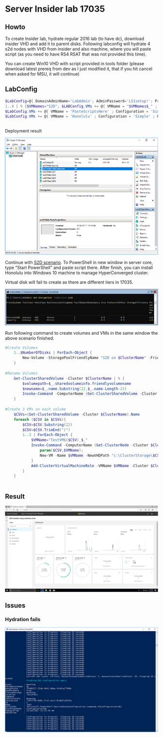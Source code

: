 # Server Insider lab 17035

## Howto
To create Insider lab, hydrate regular 2016 lab (to have dc), download insider VHD and add it to parent disks. Following labconfig will hydrate 4 s2d nodes with VHD from insider and also machine, where you will paste script (as you need to have RS4 RSAT that was not provided this time).

You can create Win10 VHD with script provided in tools folder (please download latest prereq from dev as I just modified it, that if you hit cancel when asked for MSU, it will continue)

## LabConfig

````PowerShell
$LabConfig=@{ DomainAdminName='LabAdmin'; AdminPassword='LS1setup!'; Prefix = 'ws2016lab-'; SwitchName = 'LabSwitch'; DCEdition='DataCenter'; AdditionalNetworksConfig=@(); VMs=@(); ServerVHDs=@()}
1..4 | % {$VMNames="S2D"; $LABConfig.VMs += @{ VMName = "$VMNames$_" ; Configuration = 'S2D' ; ParentVHD = 'Windows_InsiderPreview_Server_VHDX_17035.vhdx'; SSDNumber = 0; SSDSize=800GB ; HDDNumber = 12; HDDSize= 4TB ; MemoryStartupBytes= 512MB }} 
$LabConfig.VMs += @{ VMName = 'PasteScriptsHere' ; Configuration = 'Simple' ; ParentVHD = 'Windows_InsiderPreview_Server_VHDX_17035.vhdx'; MemoryStartupBytes= 1GB }
$LabConfig.VMs += @{ VMName = 'Honolulu' ; Configuration = 'Simple' ; ParentVHD = 'Win10_G2.vhdx'  ; MemoryStartupBytes= 1GB ; AddToolsVHD=$True ; DisableWCF=$True }
 
````

Deployment result

![](/Insider/Screenshots/17035with14393DC.png)

Continue with [S2D scenario](https://github.com/Microsoft/ws2016lab/tree/master/Scenarios/S2D%20Hyperconverged). To PowerShell in new window in server core, type "Start PowerShell" and paste script there. After finish, you can install Honolulu into Windows 10 machine to manage HyperConverged cluster.

Virtual disk will fail to create as there are different tiers in 17035.

![](/Insider/Screenshots/17035Tiers.png)

Run following command to create volumes and VMs in the same window the above scenario finished.

````PowerShell
#Create Volumes
    1..$NumberOfDisks | ForEach-Object {
        New-Volume -StoragePoolFriendlyName "S2D on $ClusterName" -FriendlyName Mirror$_ -FileSystem CSVFS_ReFS -StorageTierFriendlyNames MirrorOnHDD -StorageTierSizes 2TB -CimSession $ClusterName
    }

#Rename Volumes
    Get-ClusterSharedVolume -Cluster $ClusterName | % {
        $volumepath=$_.sharedvolumeinfo.friendlyvolumename
        $newname=$_.name.Substring(22,$_.name.Length-23)
        Invoke-Command -ComputerName (Get-ClusterSharedVolume -Cluster $ClusterName -Name $_.Name).ownernode -ScriptBlock {param($volumepath,$newname); Rename-Item -Path $volumepath -NewName $newname} -ArgumentList $volumepath,$newname -ErrorAction SilentlyContinue
    } 

#Create 3 VMs on each volume
    $CSVs=(Get-ClusterSharedVolume -Cluster $ClusterName).Name
    foreach ($CSV in $CSVs){
        $CSV=$CSV.Substring(22)
        $CSV=$CSV.TrimEnd(")")
        1..3 | ForEach-Object {
            $VMName="TestVM$($CSV)_$_"
            Invoke-Command -ComputerName (Get-ClusterNode -Cluster $ClusterName).name[0] -ArgumentList $CSV,$VMName -ScriptBlock {
                param($CSV,$VMName);
                New-VM -Name $VMName -NewVHDPath "c:\ClusterStorage\$CSV\$VMName\Virtual Hard Disks\$VMName.vhdx" -NewVHDSizeBytes 32GB -SwitchName SETSwitch -Generation 2 -Path "c:\ClusterStorage\$CSV\"
            }
            Add-ClusterVirtualMachineRole -VMName $VMName -Cluster $ClusterName
        }
    }
 
````

## Result

![](/Insider/Screenshots/17035Honolulu.png)

## Issues

### Hydration fails

![](/Insider/Screenshots/17035HydrationFail.png)
